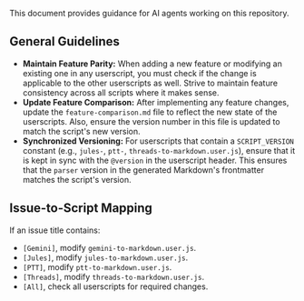 This document provides guidance for AI agents working on this repository.

## General Guidelines

- **Maintain Feature Parity:** When adding a new feature or modifying an existing one in any userscript, you must check if the change is applicable to the other userscripts as well. Strive to maintain feature consistency across all scripts where it makes sense.
- **Update Feature Comparison:** After implementing any feature changes, update the `feature-comparison.md` file to reflect the new state of the userscripts. Also, ensure the version number in this file is updated to match the script's new version.
- **Synchronized Versioning:** For userscripts that contain a `SCRIPT_VERSION` constant (e.g., `jules-`, `ptt-`, `threads-to-markdown.user.js`), ensure that it is kept in sync with the `@version` in the userscript header. This ensures that the `parser` version in the generated Markdown's frontmatter matches the script's version.

## Issue-to-Script Mapping
If an issue title contains:
- `[Gemini]`, modify `gemini-to-markdown.user.js`.
- `[Jules]`, modify `jules-to-markdown.user.js`.
- `[PTT]`, modify `ptt-to-markdown.user.js`.
- `[Threads]`, modify `threads-to-markdown.user.js`.
- `[All]`, check all userscripts for required changes.